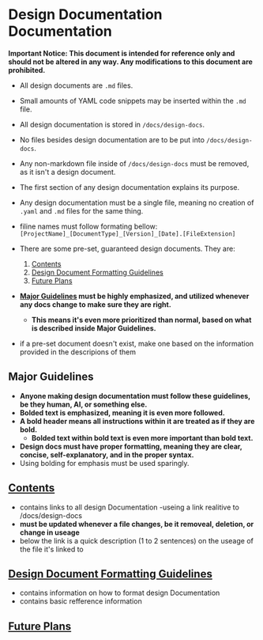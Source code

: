 # Design Documentation Documentation
**Important Notice: This document is intended for reference only and should not be altered in any way. Any modifications to this document are prohibited.**

- All design documents are `.md` files.
- Small amounts of YAML code snippets may be inserted within the `.md` file.
- All design documentation is stored in `/docs/design-docs`.
- No files besides design documentation are to be put into `/docs/design-docs`.
- Any non-markdown file inside of `/docs/design-docs` must be removed, as it isn't a design document.
- The first section of any design documentation explains its purpose.
- Any design documentation must be a single file, meaning no creation of `.yaml` and `.md` files for the same thing.
- filine names must follow formating bellow:
	`[ProjectName]_[DocumentType]_[Version]_[Date].[FileExtension]`

- There are some pre-set, guaranteed design documents. They are:
  1. [Contents](#contents)
  2. [Design Document Formatting Guidelines](#design-document-formatting-guidelines)
  3. [Future Plans](#future-plans)

- **[Major Guidelines](#major-guidelines) must be highly emphasized, and utilized whenever any docs change to make sure they are right.**
  - **This means it's even more prioritized than normal, based on what is described inside Major Guidelines.**
  
 - if a pre-set document doesn't exist, make one based on the information provided in the descripions of them

## **Major Guidelines**

- **Anyone making design documentation must follow these guidelines, be they human, AI, or something else.**
- **Bolded text is emphasized, meaning it is even more followed.**
- **A bold header means all instructions within it are treated as if they are bold.**
  - **Bolded text within bold text is even more important than bold text.**
- **Design docs must have proper formatting, meaning they are clear, concise, self-explanatory, and in the proper syntax.**
- Using bolding for emphasis must be used sparingly.

## [Contents](/docs/design-docs/contents.md)
- contains links to all design Documentation
	-useing a link realitive to /docs/design-docs
- **must be updated whenever a file changes, be it removeal, deletion, or change in useage**
- below the link is a quick description (1 to 2 sentences) on the useage of the file it's linked to

## [Design Document Formatting Guidelines](/docs/design-docs/Design_Document_Formatting_Guidelines.md)
- contains information on how to format design Documentation
- contains basic refference information

## [Future Plans](/docs/design-docs/Future_Plans.md)